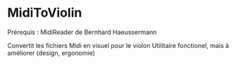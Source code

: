 # MidiToViolin
Prérequis : MidiReader de Bernhard Haeussermann

Convertit les fichiers Midi en visuel pour le violon
Utilitaire fonctionel, mais à améliorer (design, ergonomie)
